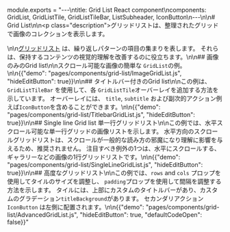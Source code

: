 module.exports = "---\ntitle: Grid List React component\ncomponents: GridList, GridListTile, GridListTileBar, ListSubheader, IconButton\n---\n\n# Grid List\n\n<p class=\"description\">グリッドリストは、整理されたグリッドで画像のコレクションを表示します。</p>\n\n[グリッドリスト](https://material.io/design/components/image-lists.html) は、繰り返しパターンの項目の集まりを表します。 それらは、保持するコンテンツの視覚的理解を改善するのに役立ちます。\n\n## 画像のみのGrid list\n\nスクロール可能な画像の簡単な `GridList`の例。\n\n{{\"demo\": \"pages/components/grid-list/ImageGridList.js\", \"hideEditButton\": true}}\n\n## タイトルバー付きのGrid list\n\nこの例は、 `GridListTileBar` を使用して、各 `GridListTile`オーバーレイを追加する方法を示しています。 オーバーレイには、 `title`, `subtitle` および副次的アクション例えば`IconButton`を含めることができます。\n\n{{\"demo\": \"pages/components/grid-list/TitlebarGridList.js\", \"hideEditButton\": true}}\n\n## Single line Grid list 単一行グリッドリスト\n\nこの例では、水平スクロール可能な単一行グリッドの画像リストを示します。 水平方向のスクロールグリッドリストは、スクロールが一般的な読み方の邪魔になり理解に影響を与えるため、推奨されません。 注目すべき例外の1つは、水平にスクロールする、ギャラリーなどの画像の1行グリッドリストです。\n\n{{\"demo\": \"pages/components/grid-list/SingleLineGridList.js\", \"hideEditButton\": true}}\n\n## 高度なグリッドリスト\n\nこの例では、`rows` and `cols` プロップを使用してタイルのサイズを調整し、 `padding`プロップを使用して間隔を調整する方法を示します。 タイルには、上部にカスタムのタイトルバーがあり、カスタムのグラデーション`titleBackground`があります。 セカンダリアクション `IconButton` は左側に配置されます。\n\n{{\"demo\": \"pages/components/grid-list/AdvancedGridList.js\", \"hideEditButton\": true, \"defaultCodeOpen\": false}}"